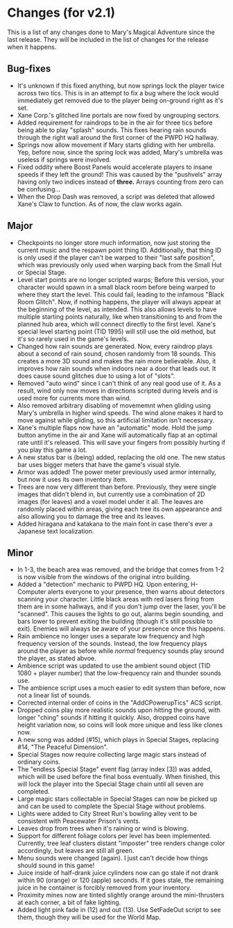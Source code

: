 # Changes (for v2.1)
This is a list of any changes done to Mary's Magical Adventure since the last release. They will be included in the list of changes for the release when it happens.
## Bug-fixes
* It's unknown if this fixed anything, but now springs lock the player twice across two tics. This is in an attempt to fix a bug where the lock would immediately get removed due to the player being on-ground right as it's set.
* Xane Corp.'s glitched line portals are now fixed by ungrouping sectors.
* Added requirement for raindrops to be in the air for three tics before being able to play "splash" sounds. This fixes hearing rain sounds through the right wall around the first corner of the PWPD HQ hallway.
* Springs now allow movement if Mary starts gliding with her umbrella. Yep, before now, since the spring lock was added, Mary's umbrella was useless if springs were involved.
* Fixed oddity where Boost Panels would accelerate players to insane speeds if they left the ground! This was caused by the "pushvels" array having only two indices instead of **three.** Arrays counting from zero can be confusing...
* When the Drop Dash was removed, a script was deleted that allowed Xane's Claw to function. As of now, the claw works again.
## Major
* Checkpoints no longer store much information, now just storing the current music and the respawn point thing ID. Additionally, that thing ID is only used if the player can't be warped to their "last safe position", which was previously only used when warping back from the Small Hut or Special Stage.
* Level start points are no longer scripted warps; Before this version, your character would spawn in a small black room before being warped to where they start the level. This could fail, leading to the infamous "Black Room Glitch". Now, if nothing happens, the player will always appear at the beginning of the level, as intended. This also allows levels to have multiple starting points naturally, like when transitioning to and from the planned hub area, which will connect directly to the first level. Xane's special level starting point (TID 1995) will still use the old method, but it's so rarely used in the game's levels.
* Changed how rain sounds are generated. Now, every raindrop plays about a second of rain sound, chosen randomly from 18 sounds. This creates a more 3D sound and makes the rain more believable. Also, it improves how rain sounds when indoors near a door that leads out. It does cause sound glitches due to using a lot of "slots".
* Removed "auto wind" since I can't think of any real good use of it. As a result, wind only now moves in directions scripted during levels and is used more for currents more than wind.
* Also removed arbitrary disabling of movememnt when gliding using Mary's umbrella in higher wind speeds. The wind alone makes it hard to move against while gliding, so this artificial limitation isn't necessary.
* Xane's multiple flaps now have an "automatic" mode. Hold the jump button anytime in the air and Xane will automatically flap at an optimal rate until it's released. This will save your fingers from possibly hurting if you play this game a lot.
* A new status bar is (being) added, replacing the old one. The new status bar uses bigger meters that have the game's visual style.
* Armor was added! The power meter previously used armor internally, but now it uses its own inventory item.
* Trees are now very different than before. Previously, they were single images that didn't blend in, but currently use a combination of 2D images (for leaves) and a voxel model under it all. The leaves are randomly placed within areas, giving each tree its own appearance and also allowing you to damage the tree and its leaves.
* Added hiragana and katakana to the main font in case there's ever a Japanese text localization.
## Minor
* In 1-3, the beach area was removed, and the bridge that comes from 1-2 is now visible from the windows of the original intro building.
* Added a "detection" mechanic to PWPD HQ. Upon entering, H-Computer alerts everyone to your presence, then warns about detectors scanning your character. Little black areas with red lasers firing from them are in some hallways, and if you don't jump over the laser, you'll be "scanned". This causes the lights to go out, alarms begin sounding, and bars lower to prevent exiting the building (though it's still possible to exit). Enemies will always be aware of your presence once this happens.
* Rain ambience no longer uses a separate low frequency and high frequency version of the sounds. Instead, the low frequency plays around the player as before while *normal* frequency sounds play sround the player, as stated abvoe.
* Ambience script was updated to use the ambient sound object (TID 1080 + player number) that the low-frequency rain and thunder sounds use.
* The ambience script uses a much easier to edit system than before, now not a linear list of sounds.
* Corrected internal order of coins in the "AddCPowerupTics" ACS script.
* Dropped coins play more realistic sounds upon hitting the ground, with longer "ching" sounds if hitting it quickly. Also, dropped coins have height variation now, so coins will look more unique and less like clones now.
* A new song was added (#15), which plays in Special Stages, replacing #14, "The Peaceful Dimension".
* Special Stages now require collecting large magic stars instead of ordinary coins.
* The "endless Special Stage" event flag (array index [3]) was added, which will be used before the final boss eventually. When finished, this will lock the player into the Special Stage chain until all seven are completed.
* Large magic stars collectable in Special Stages can now be picked up and can be used to complete the Special Stage without problems.
* Lights were added to City Street Run's bowling alley vent to be consistent with Peacewater Prison's vents.
* Leaves drop from trees when it's raining or wind is blowing.
* Support for different foliage colors per level has been implemented. Currently, tree leaf clusters distant "imposter" tree renders change color accordingly, but leaves are still all green.
* Menu sounds were changed (again). I just can't decide how things should sound in this game!
* Juice inside of half-drank juice cylinders now can go stale if not drank within 90 (orange) or 120 (apple) seconds. If it goes stale, the remaining juice in he container is forcibly removed from your inventory.
* Proximity mines now are tinted slightly orange around the mini-thrusters at each corner, a bit of fake lighting.
* Added light pink fade in (12) and out (13). Use SetFadeOut script to see them, though they will be used for the World Map.